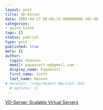 ```yaml
---
layout: post
title: VD-Server
date: 2003-04-27 08:04:33.000000000 +02:00
categories:
- quick links
tags: []
status: publish
type: post
published: true
meta: {}
author:
  login: shanson
  email: papascott-wp@gmail.com
  display_name: PapaScott
  first_name: Scott
  last_name: Hanson
# excerpt: !ruby/object:Hpricot::Doc
  # options: {}
---
```

<p><a title="Based on Debian GNU/Linux" href="http://vd-server.de/">VD-Server: Scalable Virtual Servers</a></p>
